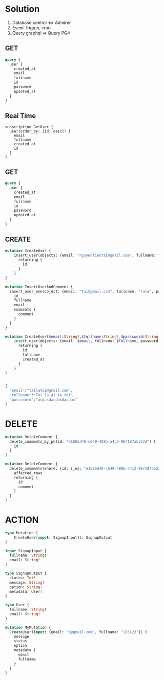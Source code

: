 # Solution
1. Database control <=>  Admirer
2. Event Trigger, cron 
3. Query graphql => Query PG4
<!-- curl -L https://github.com/hasura/graphql-engine/raw/stable/cli/get.sh | bash -->
<!-- hasura init --endpoint http://localhost:8080 --admin-secret class_docker -->
<!-- cd metadata && hasura metadata apply -->
## GET
```graphql
query {
  user {
    created_at
    email
    fullname
    id
    password
    updated_at
  }
}
```

## Real Time

```
subscription GetUser {
  user(order_by: {id: desc}) {
    email
    fullname
    created_at
    id
  }
}
```


## GET
```graphql
query {
  user {
    created_at
    email
    fullname
    id
    password
    updated_at
  }
}
```

## CREATE
```graphql
mutation CreateUser {
    insert_user(objects: {email: "nguyentientai@gmail.com", fullname: "Tài Là siêu nhân", password: "e41098a9e5329a6d8e57f8ea10e7031d5afbaee70fe1df2"}) {
      returning {
        id
      }
    }
}

mutation InsertUserAndComment {
  insert_user_one(object: {email: "tai@gmail.com", fullname: "lala", password: "qăedasdasdasdasd", comments: {data: {comment: "Tôi là ai"}}}) {
    id
    fullname
    email
    comments {
      comment
    }
  }
}

mutation CreateUser($email:String!,$fullname:String!,$passsword:String!) {
    insert_user(objects: {email: $email, fullname: $fullname, password: $passsword}) {
      returning {
        id
        fullname
        created_at
      }
    }
}


{
  "email":"tailatoi@gmail.com",
  "fullname":"Toi la ai ke toi",
  "passsword":"asdasdasdasdasdas"
}

```


# DELETE
```graphql
mutation DeleteComment {
  delete_comments_by_pk(id: "e1685d48-c649-488b-a4c3-967197ab333d") {
    id
  }
}

mutation DeleteComment {
  delete_comments(where: {id: {_eq: "e1685d48-c649-488b-a4c3-967197ab333d"}}) {
    affected_rows
    returning {
      id
      comment
    }
  }
}
```


# ACTION
<!-- {{GRAPHQL_ENGINE_BACKEND_API_URL}}/api/v1/auth/signup -->
```graphql
type Mutation {
    CreateUser(input: SignupInput!): SignupOutput
}

input SignupInput {
  fullname: String!
  email: String!
}

type SignupOutput {
  status: Int!
  message: String!
  option: String!
  metadata: User!
}

type User {
  fullname: String!
  email: String!
}

mutation MyMutation {
  CreateUser(input: {email: "q@gmail.com", fullname: "123123"}) {
    message
    status
    option
    metadata {
      email
      fullname
    }
  }
}



```